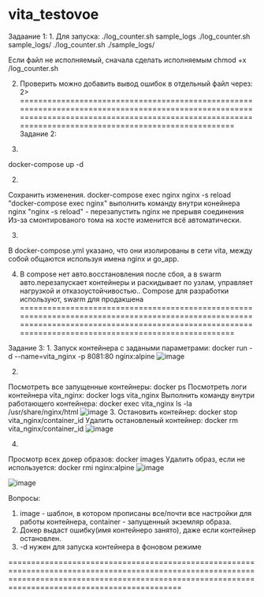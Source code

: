 # vita_testovoe
Задаание 1:
1.
Для запуска: 
./log_counter.sh sample_logs
./log_counter.sh sample_logs/
./log_counter.sh ./sample_logs/

Если файл не исполняемый, сначала сделать исполняемым
chmod +x /log_counter.sh

2. Проверить можно добавить вывод ошибок в отдельный файл через: 2>
========================================================================================================================================================================================================
Задание 2:

1. 
 docker-compose up -d

2.
 Сохранить изменения.
 docker-compose exec nginx nginx -s reload
 "docker-compose exec nginx"  выполнить команду внутри конейнера nginx
 "nginx -s reload" - перезапустить nginx не прерывя соединения
 Из-за смонтированого тома на хосте изменится всё автоматически.

3.
 В docker-compose.yml указано, что они изолированы в сети vita, между собой общаются используя имена nginx и go_app.

4. В compose нет авто.восстановления после сбоя, а в swarm авто.перезапускает контейнеры и раскидывает по узлам, управляет нагрузкой и отказоустойчивостью..
 Compose для разработки используют, swarm для продакшена
========================================================================================================================================================================================================

Задание 3:
 1.
  Запуск контейнера с задаными параметрами: docker run -d  --name=vita_nginx -p 8081:80 nginx:alpine
  ![image](https://github.com/user-attachments/assets/f2464544-de07-49a8-8c35-c369e3ecd849)
 
 2. 
  Посмотреть все запущенные контейнеры: docker ps
  Посмотреть логи контейнера vita_nginx: docker logs vita_nginx
  Выполнить команду внутри работающего контейнера: docker exec vita_nginx ls -la /usr/share/nginx/html
  ![image](https://github.com/user-attachments/assets/1ebe1070-b4fb-4e22-aa36-b3f7ce58b4c5)
 3.
  Остановить контейнер: docker stop vita_nginx/container_id
  Удалить остановленый контейнер: docker rm vita_nginx/container_id
  ![image](https://github.com/user-attachments/assets/88c53732-5081-407e-974b-de0a4af9c134)

 4. 
  Просмотр всех докер образов: docker images
  Удалить образ, если не используется: docker rmi nginx:alpine
![image](https://github.com/user-attachments/assets/54d5ad1b-a13c-4dc5-b23f-bfb14e302656)
 
![image](https://github.com/user-attachments/assets/592bd9e9-14b6-4b38-a9b1-dbf976559212)

 Вопросы:
  1. image - шаблон, в котором прописаны все/почти все настройки для работы контейнера, container - запущенный экземляр образа.
  2. Докер выдаст ошибку(имя контейнеро занято), даже если контейнер остановлен.
  3. -d нужен для запуска контейнера в фоновом режиме 

========================================================================================================================================================================================================

